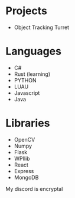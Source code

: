 # Projects
- Object Tracking Turret

# Languages
- C#
- Rust (learning)
- PYTHON
- LUAU
- Javascript
- Java

# Libraries
- OpenCV
- Numpy
- Flask
- WPIlib
- React
- Express
- MongoDB

My discord is encryptal
